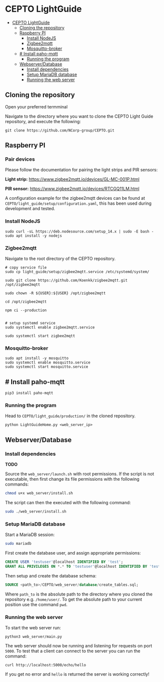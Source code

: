 # CEPTO LightGuide


<!-- @import "[TOC]" {cmd="toc" depthFrom=1 depthTo=6 orderedList=false} -->

<!-- code_chunk_output -->

- [CEPTO LightGuide](#cepto-lightguide)
  - [Cloning the repository](#cloning-the-repository)
  - [Raspberry PI](#raspberry-pi)
    - [Install NodeJS](#install-nodejs)
    - [Zigbee2mqtt](#zigbee2mqtt)
    - [Mosquitto-broker](#mosquitto-broker)
  - [# Install paho-mqtt](#-install-paho-mqtt)
    - [Running the program](#running-the-program)
  - [Webserver/Database](#webserverdatabase)
    - [Install dependencies](#install-dependencies)
    - [Setup MariaDB database](#setup-mariadb-database)
    - [Running the web server](#running-the-web-server)

<!-- /code_chunk_output -->
## Cloning the repository
Open your preferred termminal

Navigate to the directory where you want to clone the CEPTO Light Guide repository, and execute the following:

```shell=sh
git clone https://github.com/NCorp-group/CEPTO.git
```

## Raspberry PI

### Pair devices

Please follow the documentation for pairing the light strips and PIR sensors:

**Light strip:** https://www.zigbee2mqtt.io/devices/GL-MC-001P.html

**PIR sensor:** https://www.zigbee2mqtt.io/devices/RTCGQ11LM.html

A configuration example for the zigbee2mqtt devices can be found at ``CEPTO/light_guide/setup/configuration.yaml``, this has been used during development and tested.

### Install NodeJS
```
sudo curl -sL https://deb.nodesource.com/setup_14.x | sudo -E bash -
sudo apt install -y nodejs
```

### Zigbee2mqtt
Navigate to the root directory of the CEPTO repository.


```shell=sh
# copy service file
sudo cp light_guide/setup/zigbee2mqtt.service /etc/systemd/system/

sudo git clone https://github.com/Koenkk/zigbee2mqtt.git /opt/zigbee2mqtt

sudo chown -R ${USER}:${USER} /opt/zigbee2mqtt

cd /opt/zigbee2mqtt

npm ci --production


# setup systemd service
sudo systemctl enable zigbee2mqtt.service

sudo systemctl start zigbee2mqtt
```

### Mosquitto-broker

```shell=sh    
sudo apt install -y mosquitto
sudo systemctl enable mosquitto.service
sudo systemctl start mosquitto.service
```

## # Install paho-mqtt
```shell=sh
pip3 install paho-mqtt
```
### Running the program
Head to `CEPTO/light_guide/production/` in the cloned repository.
```shell=sh
python LightGuideHome.py <web_server_ip>
```

## Webserver/Database

### Install dependencies

**TODO** 

Source the `web_server/launch.sh` with root permissions. If the script is not executable, then first change its file permissions with the following commands:
```sh
chmod u+x web_server/install.sh
```

The script can then the executed with the following command:
```sh
sudo ./web_server/install.sh
```

### Setup MariaDB database

Start a MariaDB session:

 ```sh
sudo mariadb
 ```
First create the database user, and assign appropriate permissions:

```sql
CREATE USER 'testuser'@localhost IDENTIFIED BY 'test';
GRANT ALL PRIVILEGES ON *.* TO 'testuser'@localhost IDENTIFIED BY 'test';
```

Then setup and create the database schema:
```sql
SOURCE <path_to>/CEPTO/web_server/database/create_tables.sql;
```

Where `path_to` is the absolute path to the directory where you cloned the repository e.g. `/home/user/`. To get the absolute path to your current position use the command `pwd`.

### Running the web server

To start the web server run:
```shell=sh
python3 web_server/main.py
```

The web server should now be running and listening for requests on port `5000`. To test that a client can connect to the server you can run the command:

```shell=sh
curl http://localhost:5000/echo/hello
```

If you get no error and `hello` is returned the server is working correctly!


